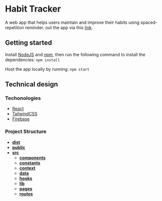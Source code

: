 # Habit Tracker

A web app that helps users maintain and improve their habits using spaced-repetition reminder.
out the app via this [link](https://habit-tracker-fuv.herokuapp.com/).

## Getting started

Install [NodeJS](https://nodejs.org/en/) and [npm](https://www.npmjs.com/), then run the following command to install the dependencies:
```npm install```

Host the app locally by running:
```npm start```

## Technical design

### Techonologies

-  [React](https://reactjs.org/)
-  [TailwindCSS](https://tailwindcss.com/)
-  [Firebase](https://firebase.google.com/)

### Project Structure

-  [**dist**](dist)
-  [**public**](public)
-  [**src**](src)
   -  [**components**](src/components)
   -  [**constants**](src/constants)
   -  [**context**](src/context)
   -  [**data**](src/data)
   -  [**hooks**](src/hooks)
   -  [**lib**](src/lib)
   -  [**pages**](src/pages)
   -  [**routes**](src/routes)
